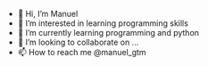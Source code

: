 - 👋 Hi, I’m Manuel
- 👀 I’m interested in learning programming skills
- 🌱 I’m currently learning programming and python 
- 💞️ I’m looking to collaborate on ...
- 📫 How to reach me @manuel_gtm

<!---
ManuelGTM22/ManuelGTM22 is a ✨ special ✨ repository because its `README.md` (this file) appears on your GitHub profile.
You can click the Preview link to take a look at your changes.
--->
